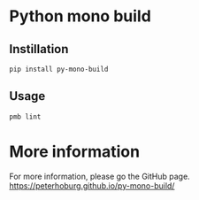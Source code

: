 # Python mono build

## Instillation

`pip install py-mono-build`

## Usage

`pmb lint`

# More information

For more information, please go the GitHub page. https://peterhoburg.github.io/py-mono-build/
